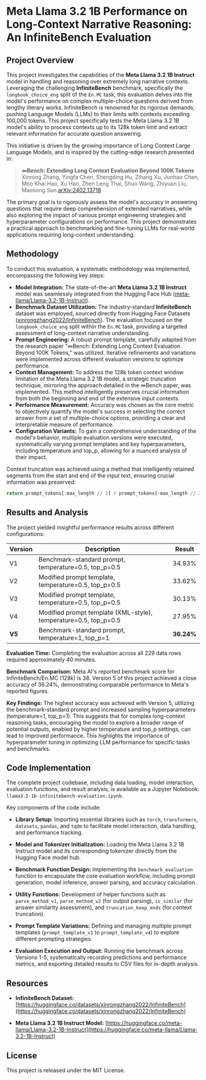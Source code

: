# Meta Llama 3.2 1B Performance on Long-Context Narrative Reasoning: An InfiniteBench Evaluation

## Project Overview

This project investigates the capabilities of the **Meta Llama 3.2 1B Instruct** model in handling and reasoning over extremely long narrative contexts.  Leveraging the challenging **InfiniteBench** benchmark, specifically the `longbook_choice_eng` split of the `En.MC` task, this evaluation delves into the model's performance on complex multiple-choice questions derived from lengthy literary works. InfiniteBench is renowned for its rigorous demands, pushing Language Models (LLMs) to their limits with contexts exceeding 100,000 tokens. This project specifically tests the Meta Llama 3.2 1B model's ability to process contexts up to its 128k token limit and extract relevant information for accurate question answering.

This initiative is driven by the growing importance of Long Context Large Language Models, and is inspired by the cutting-edge research presented in:

> **∞Bench: Extending Long Context Evaluation Beyond 100K Tokens**
> Xinrong Zhang, Yingfa Chen, Shengding Hu, Zihang Xu, Junhao Chen, Moo Khai Hao, Xu Han, Zhen Leng Thai, Shuo Wang, Zhiyuan Liu, Maosong Sun
> [arXiv:2402.13718](https://arxiv.org/abs/2402.13718)

The primary goal is to rigorously assess the model's accuracy in answering questions that require deep comprehension of extended narratives, while also exploring the impact of various prompt engineering strategies and hyperparameter configurations on performance. This project demonstrates a practical approach to benchmarking and fine-tuning LLMs for real-world applications requiring long-context understanding.

## Methodology


To conduct this evaluation, a systematic methodology was implemented, encompassing the following key steps:

* **Model Integration:** The state-of-the-art **Meta Llama 3.2 1B Instruct** model was seamlessly integrated from the Hugging Face Hub ([meta-llama/Llama-3.2-1B-Instruct](https://huggingface.co/meta-llama/Llama-3.2-1B-Instruct)).
* **Benchmark Dataset Utilization:** The industry-standard **InfiniteBench** dataset was employed, sourced directly from Hugging Face Datasets ([xinrongzhang2022/InfiniteBench](https://huggingface.co/datasets/xinrongzhang2022/InfiniteBench)). The evaluation focused on the `longbook_choice_eng` split within the `En.MC` task, providing a targeted assessment of long-context narrative understanding.
* **Prompt Engineering:**  A robust prompt template, carefully adapted from the research paper "∞Bench: Extending Long Context Evaluation Beyond 100K Tokens," was utilized. Iterative refinements and variations were implemented across different evaluation versions to optimize performance.
* **Context Management:**  To address the 128k token context window limitation of the Meta Llama 3.2 1B model, a strategic truncation technique, mirroring the approach detailed in the ∞Bench paper, was implemented. This method intelligently preserves crucial information from both the beginning and end of the extensive input contexts.
* **Performance Measurement:** Accuracy was chosen as the core metric to objectively quantify the model's success in selecting the correct answer from a set of multiple-choice options, providing a clear and interpretable measure of performance.
* **Configuration Variants:**  To gain a comprehensive understanding of the model's behavior, multiple evaluation versions were executed, systematically varying prompt templates and key hyperparameters, including temperature and top\_p, allowing for a nuanced analysis of their impact.

Context truncation was achieved using a method that intelligently retained segments from the start and end of the input text, ensuring crucial information was preserved:

```python
return prompt_tokens[:max_length // 2] + prompt_tokens[-max_length // 2:]
```




## Results and Analysis


The project yielded insightful performance results across different configurations:

| Version | Description                                                                       | Result   |
|---------|-----------------------------------------------------------------------------------|----------|
| V1      | Benchmark-standard prompt, temperature=0.5, top\_p=0.5                              | 34.93%   |
| V2      | Modified prompt template, temperature=0.5, top\_p=0.5                              | 33.62%   |
| V3      | Modified prompt template, temperature=0.5, top\_p=0.5                              | 30.13%   |
| V4      | Modified prompt template (XML-style), temperature=0.5, top\_p=0.5                | 27.95%   |
| **V5**    | Benchmark-standard prompt, temperature=1, top\_p=1                              | **36.24%** |

**Evaluation Time:** Completing the evaluation across all 229 data rows required approximately 40 minutes.

**Benchmark Comparison:** Meta AI's reported benchmark score for InfiniteBench/En.MC (128k) is 38. Version 5 of this project achieved a close accuracy of 36.24%, demonstrating comparable performance to Meta's reported figures.

**Key Findings:** The highest accuracy was achieved with Version 5, utilizing the benchmark-standard prompt and increased sampling hyperparameters (temperature=1, top\_p=1). This suggests that for complex long-context reasoning tasks, encouraging the model to explore a broader range of potential outputs, enabled by higher temperature and top\_p settings, can lead to improved performance. This highlights the importance of hyperparameter tuning in optimizing LLM performance for specific tasks and benchmarks.

## Code Implementation

The complete project codebase, including data loading, model interaction, evaluation functions, and result analysis, is available as a Jupyter Notebook: `llama3.2-1b-infinitebench-evaluation.ipynb`.

Key components of the code include:

* **Library Setup:** Importing essential libraries such as `torch`, `transformers`, `datasets`, `pandas`, and `tqdm` to facilitate model interaction, data handling, and performance tracking.

* **Model and Tokenizer Initialization:** Loading the Meta Llama 3.2 1B Instruct model and its corresponding tokenizer directly from the Hugging Face model hub.

* **Benchmark Function Design:** Implementing the `benchmark_evaluation` function to encapsulate the core evaluation workflow, including prompt generation, model inference, answer parsing, and accuracy calculation.

* **Utility Functions:** Development of helper functions such as `parse_method_v1`, `parse_method_v2` (for output parsing), `is_similar` (for answer similarity assessment), and `truncation_keep_ends` (for context truncation).

* **Prompt Template Variations:** Defining and managing multiple prompt templates (`prompt_template_v1` to `prompt_template_v4`) to explore different prompting strategies.

* **Evaluation Execution and Output:** Running the benchmark across Versions 1-5, systematically recording predictions and performance metrics, and exporting detailed results to CSV files for in-depth analysis.

## Resources

* **InfiniteBench Dataset:** [https://huggingface.co/datasets/xinrongzhang2022/InfiniteBench](https://huggingface.co/datasets/xinrongzhang2022/InfiniteBench)

* **Meta Llama 3.2 1B Instruct Model:** [https://huggingface.co/meta-llama/Llama-3.2-1B-Instruct](https://huggingface.co/meta-llama/Llama-3.2-1B-Instruct)

## License

This project is released under the MIT License.
